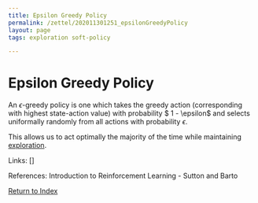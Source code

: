 ```yaml
---
title: Epsilon Greedy Policy
permalink: /zettel/202011301251_epsilonGreedyPolicy
layout: page
tags: exploration soft-policy

---
```

# Epsilon Greedy Policy

An $\epsilon$-greedy policy is one which takes the greedy action (corresponding with highest 
state-action value) with probability $ 1 - \epsilon$ and selects uniformally randomly from 
all actions with probability $\epsilon$.

This allows us to act optimally the majority of the time while maintaining [exploration](TODOs).

Links: []

References: Introduction to Reinforcement Learning - Sutton and Barto

[Return to Index](index)